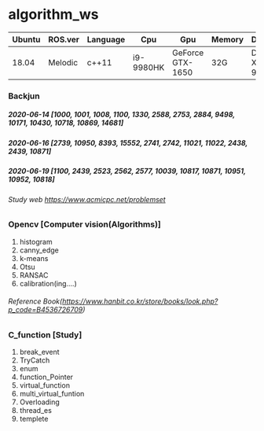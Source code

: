 # algorithm_ws
|Ubuntu|ROS.ver|Language|Cpu|Gpu|Memory|Device|
|------|---|---|---|---|---|---|
|18.04|Melodic|c++11|i9-9980HK|GeForce GTX-1650|32G|Dell-XPS-9570|

### Backjun
##### 2020-06-14 [1000, 1001, 1008, 1100, 1330, 2588, 2753, 2884, 9498, 10171, 10430, 10718, 10869, 14681]
##### 2020-06-16 [2739, 10950, 8393, 15552, 2741, 2742, 11021, 11022, 2438, 2439, 10871]
##### 2020-06-19 [1100, 2439, 2523, 2562, 2577, 10039, 10817, 10871, 10951, 10952, 10818]
###### Study web https://www.acmicpc.net/problemset

### __Opencv__ [Computer vision(Algorithms)]
1. histogram
2. canny_edge
3. k-means
4. Otsu
5. RANSAC
6. calibration(ing....)
###### Reference Book(https://www.hanbit.co.kr/store/books/look.php?p_code=B4536726709)


### **C_function** [Study]
1. break_event
2. TryCatch
3. enum
4. function_Pointer
5. virtual_function
6. multi_virtual_funtion
7. Overloading
8. thread_es
9. templete
